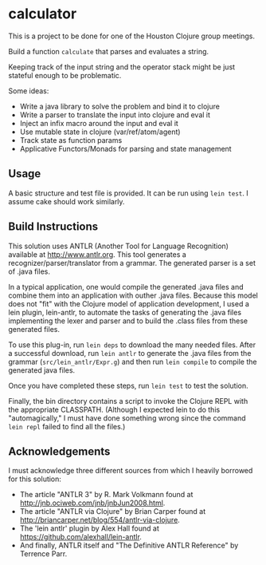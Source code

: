 # calculator

This is a project to be done for one of the Houston Clojure group meetings.

Build a function `calculate` that parses and evaluates a string.

Keeping track of the input string and the operator stack might be just stateful enough to be problematic.

Some ideas:

* Write a java library to solve the problem and bind it to clojure
* Write a parser to translate the input into clojure and eval it
* Inject an infix macro around the input and eval it
* Use mutable state in clojure (var/ref/atom/agent)
* Track state as function params
* Applicative Functors/Monads for parsing and state management

## Usage

A basic structure and test file is provided.  It can be run using `lein test`.  I assume cake should work similarly.

## Build Instructions

This solution uses ANTLR (Another Tool for Language Recognition) available at http://www.antlr.org. This tool generates a recognizer/parser/translator from a grammar. The generated parser is a set of .java files.

In a typical application, one would compile the generated .java files and combine them into an application with outher .java files. Because this model does not "fit" with the Clojure model of application development, I used a lein plugin, lein-antlr, to automate the tasks of generating the .java files implementing the lexer and parser and to build the .class files from these generated files.

To use this plug-in, run `lein deps` to download the many needed files. After a successful download, run `lein antlr` to generate the .java files from the grammar (`src/lein_antlr/Expr.g`) and then run `lein compile` to compile the generated java files. 

Once you have completed these steps, run `lein test` to test the solution.

Finally, the bin directory contains a script to invoke the Clojure REPL with the appropriate CLASSPATH. (Although I expected lein to do this "automagically," I must have done something wrong since the command `lein repl` failed to find all the files.)

## Acknowledgements

I must acknowledge three different sources from which I heavily borrowed for this solution:

* The article "ANTLR 3" by R. Mark Volkmann found at http://jnb.ociweb.com/jnb/jnbJun2008.html.
* The article "ANTLR via Clojure" by Brian Carper found at http://briancarper.net/blog/554/antlr-via-clojure.
* The 'lein antlr' plugin by Alex Hall found at https://github.com/alexhall/lein-antlr.
* And finally, ANTLR itself and "The Definitive ANTLR Reference" by Terrence Parr.





